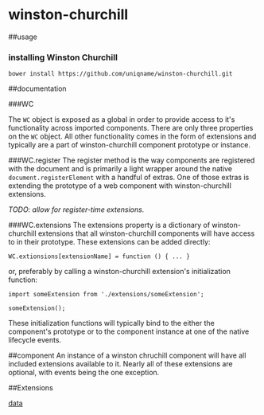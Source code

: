 # winston-churchill

##usage

### installing Winston Churchill

```
bower install https://github.com/uniqname/winston-churchill.git
```

##documentation

###WC

The `WC` object is exposed as a global in order to provide access to it's functionality across imported components. There are only three properties on the `WC` object. All other functionality comes in the form of extensions and typically are a part of winston-churchill component prototype or instance.

###WC.register
The register method is the way components are registered with the document and is primarily a light wrapper around the native `document.registerElement` with a handful of extras. One of those extras is extending the prototype of a web component with winston-churchill extensions.

_TODO: allow for register-time extensions._

###WC.extensions
The extensions property is a dictionary of winston-churchill extensions that all winston-churchill components will have access to in their prototype. These extensions can be added directly:

```
WC.extionsions[extensionName] = function () { ... }
```

or, preferably by calling a winston-churchill extension's initialization function:

```
import someExtension from './extensions/someExtension';

someExtension();
```

These initialization functions will typically bind to the either the component's prototype or to the component instance at one of the native lifecycle events.

##component
An instance  of a winston chruchill component will have all included extensions available to it. Nearly all of these extensions are optional, with events being the one exception.

##Extensions

[data](/src/extensions/data/readme.md)
